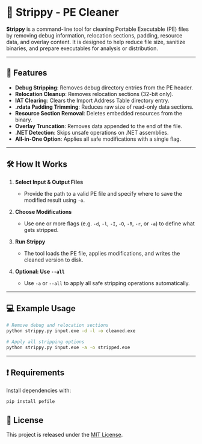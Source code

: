 # 🧹 Strippy - PE Cleaner

**Strippy** is a command-line tool for cleaning Portable Executable (PE) files by removing debug information, relocation sections, padding, resource data, and overlay content. It is designed to help reduce file size, sanitize binaries, and prepare executables for analysis or distribution.

---

## 🚀 Features

- **Debug Stripping**: Removes debug directory entries from the PE header.  
- **Relocation Cleanup**: Removes relocation sections (32-bit only).  
- **IAT Clearing**: Clears the Import Address Table directory entry.  
- **.rdata Padding Trimming**: Reduces raw size of read-only data sections.  
- **Resource Section Removal**: Deletes embedded resources from the binary.  
- **Overlay Truncation**: Removes data appended to the end of the file.  
- **.NET Detection**: Skips unsafe operations on .NET assemblies.  
- **All-in-One Option**: Applies all safe modifications with a single flag.

---

## 🛠️ How It Works

1. **Select Input & Output Files**  
   - Provide the path to a valid PE file and specify where to save the modified result using `-o`.

2. **Choose Modifications**  
   - Use one or more flags (e.g. `-d`, `-l`, `-I`, `-O`, `-R`, `-r`, or `-a`) to define what gets stripped.

3. **Run Strippy**  
   - The tool loads the PE file, applies modifications, and writes the cleaned version to disk.

4. **Optional: Use `--all`**  
   - Use `-a` or `--all` to apply all safe stripping operations automatically.

---

## 💻 Example Usage

```bash
# Remove debug and relocation sections
python strippy.py input.exe -d -l -o cleaned.exe

# Apply all stripping options
python strippy.py input.exe -a -o stripped.exe
```
---

## ❗ Requirements

Install dependencies with:

```bash
pip install pefile
```
## 📜 License

This project is released under the [MIT License](LICENSE).

